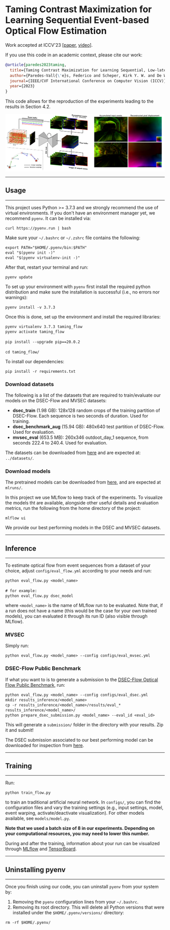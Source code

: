 # Taming Contrast Maximization for Learning Sequential Event-based Optical Flow Estimation

Work accepted at ICCV'23 [[paper](https://arxiv.org/abs/2303.05214), [video](https://youtu.be/vkYimENc494)].

If you use this code in an academic context, please cite our work:

```bibtex
@article{paredes2023taming,
  title={Taming Contrast Maximization for Learning Sequential, Low-latency, Event-based Optical Flow},
  author={Paredes-Vall{\'e}s, Federico and Scheper, Kirk Y. W. and De Wagter, Christophe and de Croon, Guido C. H. E.},
  journal={IEEE/CVF International Conference on Computer Vision (ICCV)},
  year={2023}
}

```

This code allows for the reproduction of the experiments leading to the results in Section 4.2.

![Alt text](.readme/title.png)

----------

## Usage

----------

This project uses Python >= 3.7.3 and we strongly recommend the use of virtual environments. If you don't have an environment manager yet, we recommend `pyenv`. It can be installed via:

```
curl https://pyenv.run | bash
```

Make sure your `~/.bashrc` or `~/.zshrc` file contains the following:

```
export PATH="$HOME/.pyenv/bin:$PATH"
eval "$(pyenv init -)"
eval "$(pyenv virtualenv-init -)"
```

After that, restart your terminal and run:

```
pyenv update
```

To set up your environment with `pyenv` first install the required python distribution and make sure the installation is successful (i.e., no errors nor warnings):

```
pyenv install -v 3.7.3
```

Once this is done, set up the environment and install the required libraries:

```
pyenv virtualenv 3.7.3 taming_flow
pyenv activate taming_flow

pip install --upgrade pip==20.0.2

cd taming_flow/
```

To install our dependencies:

```
pip install -r requirements.txt
```

### Download datasets

The following is a list of the datasets that are required to train/evaluate our models on the DSEC-Flow and MVSEC datasets:

- **dsec_train** (1.98 GB): 128x128 random crops of the training partition of DSEC-Flow. Each sequence is two seconds of duration. Used for training.
- **dsec_benchmark_aug** (15.94 GB): 480x640 test partition of DSEC-Flow. Used for evaluation.
- **mvsec_eval** (653.5 MB): 260x346 outdoot_day_1 sequence, from seconds 222.4 to 240.4. Used for evaluation.

The datasets can be downloaded from [here](https://1drv.ms/u/s!Ah0kx0CRKrAZjxMxBx4z5HN1CjWv?e=UiayaL) and are expected at: `../datasets/`.

### Download models

The pretrained models can be downloaded from [here](https://1drv.ms/u/s!Ah0kx0CRKrAZjxSwx8-UTUAncgg3?e=yM2g0i), and are expected at `mlruns/`.

In this project we use MLflow to keep track of the experiments. To visualize the models tht are available, alongside other useful details and evaluation metrics, run the following from the home directory of the project:

```
mlflow ui
```

We provide our best performing models in the DSEC and MVSEC datasets.

----------

## Inference

----------

To estimate optical flow from event sequences from a dataset of your choice, adjust `config/eval_flow.yml` according to your needs and run:

```
python eval_flow.py <model_name>

# for example:
python eval_flow.py dsec_model
```

where `<model_name>` is the name of MLflow run to be evaluated. Note that, if a run does not have a name (this would be the case for your own trained models), you can evaluated it through its run ID (also visible through MLflow).

### MVSEC

Simply run:

```
python eval_flow.py <model_name> --config configs/eval_mvsec.yml
```

### DSEC-Flow Public Benchmark
If what you want to is to generate a submission to the [DSEC-Flow Optical Flow Public Benchmark](https://dsec.ifi.uzh.ch/uzh/dsec-flow-optical-flow-benchmark/), run:

```
python eval_flow.py <model_name> --config configs/eval_dsec.yml
mkdir results_inference/<model_name>
cp -r results_inference/<model_name>/results/eval_* results_inference/<model_name>/
python prepare_dsec_submission.py <model_name> --eval_id <eval_id>
```

This will generate a `submission/` folder in the directory with your results. Zip it and submit!

The DSEC submission associated to our best performing model can be downloaded for inspection from [here](https://1drv.ms/u/s!Ah0kx0CRKrAZjyfkk6kgwMKgxar_?e=njw0KT).

----------

## Training

----------

Run:

```
python train_flow.py
```

to train an traditional artificial neural network. In `configs/`, you can find the configuration files and vary the training settings (e.g., input settings, model, event warping, activate/deactivate visualization). For other models available, see `models/model.py`. 

**Note that we used a batch size of 8 in our experiments. Depending on your computational resources, you may need to lower this number.**

During and after the training, information about your run can be visualized through [MLflow](https://www.mlflow.org/docs/latest/index.html#) and [TensorBoard](https://www.tensorflow.org/tensorboard).

----------

## Uninstalling pyenv

----------

Once you finish using our code, you can uninstall `pyenv` from your system by:

1. Removing the `pyenv` configuration lines from your `~/.bashrc`.
2. Removing its root directory. This will delete all Python versions that were installed under the `$HOME/.pyenv/versions/` directory:

```
rm -rf $HOME/.pyenv/
```
